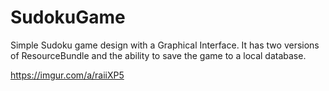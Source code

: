 # SudokuGame

Simple Sudoku game design with a Graphical Interface. 
It has two versions of ResourceBundle and the ability to save the game to a local database.

https://imgur.com/a/raiiXP5
